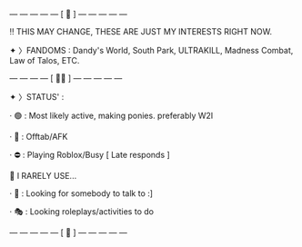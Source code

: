 — — — — — [ 👥 ] — — — — — 

‼️ THIS MAY CHANGE, THESE ARE JUST MY INTERESTS RIGHT NOW.

✦ 〉FANDOMS : Dandy's World, South Park, ULTRAKILL, Madness Combat, Law of Talos, ETC.

— — — — [ 🥩🐾 ] — — — — —

✦ 〉STATUS' :

· 🟢 : Most likely active, making ponies. preferably W2I

· 🌙 : Offtab/AFK

· ⛔ : Playing Roblox/Busy [ Late responds ]

📍 I RARELY USE...

· 💬 : Looking for somebody to talk to :]

· 🎭 : Looking roleplays/activities to do

— — — — — [ 🦴 ] — — — — —
